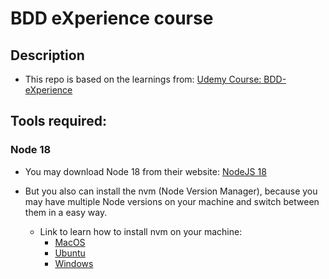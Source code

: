 # BDD eXperience course

## Description

- This repo is based on the learnings from: [Udemy Course: BDD-eXperience](https://www.udemy.com/course/bdd-discover)

## Tools required:

### Node 18

- You may download Node 18 from their website: [NodeJS 18](https://nodejs.org/en/blog/release/v18.12.0)

- But you also can install the nvm (Node Version Manager), because you may have multiple Node versions on your machine and switch between them in a easy way.
    - Link to learn how to install nvm on your machine:
        - [MacOS](https://medium.com/@priscillashamin/how-to-install-and-configure-nvm-on-mac-os-43e3366c75a6)
        - [Ubuntu](https://monovm.com/blog/install-nvm-on-ubuntu/)
        - [Windows](https://www.freecodecamp.org/news/node-version-manager-nvm-install-guide/)
